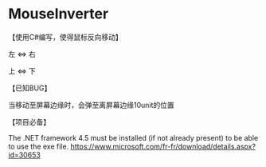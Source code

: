 # MouseInverter
【使用C#编写，使得鼠标反向移动】

左 <=> 右

上 <=> 下



【已知BUG】

当移动至屏幕边缘时，会弹至离屏幕边缘10unit的位置



【项目必备】

The .NET framework 4.5 must be installed (if not already present) to be able to use the exe file.
https://www.microsoft.com/fr-fr/download/details.aspx?id=30653